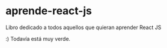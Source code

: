 # aprende-react-js

Libro dedicado a todos aquellos que quieran aprender React JS

:) Todavía está muy verde.
